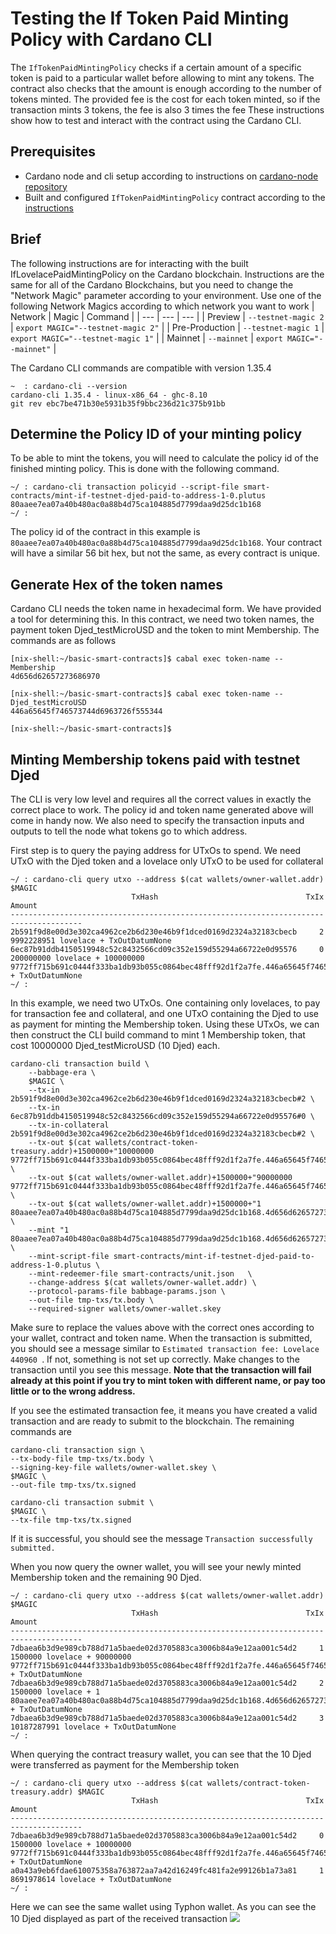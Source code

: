 # Testing the If Token Paid Minting Policy with Cardano CLI
The `IfTokenPaidMintingPolicy` checks if a certain amount of a specific token is paid to a particular wallet before allowing to mint any tokens. The contract also checks that the amount is enough according to the number of tokens minted. The provided fee is the cost for each token minted, so if the transaction mints 3 tokens, the fee is also 3 times the fee
These instructions show how to test and interact with the contract using the Cardano CLI.

## Prerequisites
- Cardano node and cli setup according to instructions on [cardano-node repository](https://github.com/input-output-hk/cardano-node)
- Built and configured `IfTokenPaidMintingPolicy` contract according to the [instructions](deploy-if-token-paid.md) 

## Brief
The following instructions are for interacting with the built IfLovelacePaidMintingPolicy on the Cardano blockchain.
Instructions are the same for all of the Cardano Blockchains, but you need to change the
"Network Magic" parameter according to your environment.
Use one of the following Network Magics according to which network you want to work
| Network | Magic | Command |
| --- | --- | --- |
| Preview | `--testnet-magic 2` | `export MAGIC="--testnet-magic 2"` |
| Pre-Production | `--testnet-magic 1` | `export MAGIC="--testnet-magic 1"` |
| Mainnet | `--mainnet` | `export MAGIC="--mainnet"` |

The Cardano CLI commands are compatible with version 1.35.4
```
~  : cardano-cli --version
cardano-cli 1.35.4 - linux-x86_64 - ghc-8.10
git rev ebc7be471b30e5931b35f9bbc236d21c375b91bb
```

## Determine the Policy ID of your minting policy
To be able to mint the tokens, you will need to calculate the policy id of the finished minting policy. This is done with the following command.
```
~/ : cardano-cli transaction policyid --script-file smart-contracts/mint-if-testnet-djed-paid-to-address-1-0.plutus
80aaee7ea07a40b480ac0a88b4d75ca104885d7799daa9d25dc1b168
~/ : 
```

The policy id of the contract in this example is `80aaee7ea07a40b480ac0a88b4d75ca104885d7799daa9d25dc1b168`. Your contract will have a similar 56 bit hex, but not the same, as every contract is unique.

## Generate Hex of the token names
Cardano CLI needs the token name in hexadecimal form. We have provided a tool for determining this. 
In this contract, we need two token names, the payment token Djed_testMicroUSD and the token to mint Membership. 
The commands are as follows
```
[nix-shell:~/basic-smart-contracts]$ cabal exec token-name -- Membership       
4d656d62657273686970

[nix-shell:~/basic-smart-contracts]$ cabal exec token-name -- Djed_testMicroUSD
446a65645f746573744d6963726f555344

[nix-shell:~/basic-smart-contracts]$ 
```

## Minting Membership tokens paid with testnet Djed
The CLI is very low level and requires all the correct values in exactly the correct place to work.
The policy id and token name generated above will come in handy now. We also need to specify the transaction inputs and outputs to tell the node what tokens go to which address.

First step is to query the paying address for UTxOs to spend. We need UTxO with the Djed token and a lovelace only UTxO to be used for collateral
```
~/ : cardano-cli query utxo --address $(cat wallets/owner-wallet.addr) $MAGIC
                           TxHash                                 TxIx        Amount
--------------------------------------------------------------------------------------
2b591f9d8e00d3e302ca4962ce2b6d230e46b9f1dced0169d2324a32183cbecb     2        9992228951 lovelace + TxOutDatumNone
6ec87b91ddb4150519948c52c8432566cd09c352e159d55294a66722e0d95576     0        200000000 lovelace + 100000000 9772ff715b691c0444f333ba1db93b055c0864bec48fff92d1f2a7fe.446a65645f746573744d6963726f555344 + TxOutDatumNone
~/ : 
```

In this example, we need two UTxOs. One containing only lovelaces, to pay for transaction fee and collateral, and one UTxO containing the Djed to use as payment for minting the Membership token.
Using these UTxOs, we can then construct the CLI build command to mint 1 Membership token, that cost 10000000 Djed_testMicroUSD (10 Djed) each.

```
cardano-cli transaction build \
    --babbage-era \
    $MAGIC \
    --tx-in 2b591f9d8e00d3e302ca4962ce2b6d230e46b9f1dced0169d2324a32183cbecb#2 \
    --tx-in 6ec87b91ddb4150519948c52c8432566cd09c352e159d55294a66722e0d95576#0 \
    --tx-in-collateral 2b591f9d8e00d3e302ca4962ce2b6d230e46b9f1dced0169d2324a32183cbecb#2 \
    --tx-out $(cat wallets/contract-token-treasury.addr)+1500000+"10000000 9772ff715b691c0444f333ba1db93b055c0864bec48fff92d1f2a7fe.446a65645f746573744d6963726f555344" \
    --tx-out $(cat wallets/owner-wallet.addr)+1500000+"90000000 9772ff715b691c0444f333ba1db93b055c0864bec48fff92d1f2a7fe.446a65645f746573744d6963726f555344" \
    --tx-out $(cat wallets/owner-wallet.addr)+1500000+"1 80aaee7ea07a40b480ac0a88b4d75ca104885d7799daa9d25dc1b168.4d656d62657273686970" \
    --mint "1 80aaee7ea07a40b480ac0a88b4d75ca104885d7799daa9d25dc1b168.4d656d62657273686970" \
    --mint-script-file smart-contracts/mint-if-testnet-djed-paid-to-address-1-0.plutus \
    --mint-redeemer-file smart-contracts/unit.json   \
    --change-address $(cat wallets/owner-wallet.addr) \
    --protocol-params-file babbage-params.json \
    --out-file tmp-txs/tx.body \
    --required-signer wallets/owner-wallet.skey
```
Make sure to replace the values above with the correct ones according to your wallet, contract and token name. When the transaction is submitted, you should see a message similar to `Estimated transaction fee: Lovelace 440960
`. If not, something is not set up correctly. Make changes to the transaction until you see this message. 
**Note that the transaction will fail already at this point if you try to mint token with different name, or pay too little or to the wrong address.**

If you see the estimated transaction fee, it means you have created a valid transaction and are ready to submit to the blockchain.
The remaining commands are
```
cardano-cli transaction sign \
--tx-body-file tmp-txs/tx.body \
--signing-key-file wallets/owner-wallet.skey \
$MAGIC \
--out-file tmp-txs/tx.signed

cardano-cli transaction submit \
$MAGIC \
--tx-file tmp-txs/tx.signed
``` 
If it is successful, you should see the message `Transaction successfully submitted.`

When you now query the owner wallet, you will see your newly minted Membership token and the remaining 90 Djed.
```
~/ : cardano-cli query utxo --address $(cat wallets/owner-wallet.addr) $MAGIC
                           TxHash                                 TxIx        Amount
--------------------------------------------------------------------------------------
7dbaea6b3d9e989cb788d71a5baede02d3705883ca3006b84a9e12aa001c54d2     1        1500000 lovelace + 90000000 9772ff715b691c0444f333ba1db93b055c0864bec48fff92d1f2a7fe.446a65645f746573744d6963726f555344 + TxOutDatumNone
7dbaea6b3d9e989cb788d71a5baede02d3705883ca3006b84a9e12aa001c54d2     2        1500000 lovelace + 1 80aaee7ea07a40b480ac0a88b4d75ca104885d7799daa9d25dc1b168.4d656d62657273686970 + TxOutDatumNone
7dbaea6b3d9e989cb788d71a5baede02d3705883ca3006b84a9e12aa001c54d2     3        10187287991 lovelace + TxOutDatumNone
~/ : 
```

When querying the contract treasury wallet, you can see that the 10 Djed were transferred as payment for the Membership token 
```
~/ : cardano-cli query utxo --address $(cat wallets/contract-token-treasury.addr) $MAGIC
                           TxHash                                 TxIx        Amount
--------------------------------------------------------------------------------------
7dbaea6b3d9e989cb788d71a5baede02d3705883ca3006b84a9e12aa001c54d2     0        1500000 lovelace + 10000000 9772ff715b691c0444f333ba1db93b055c0864bec48fff92d1f2a7fe.446a65645f746573744d6963726f555344 + TxOutDatumNone
a0a43a9eb6fdae610075358a763872aa7a42d16249fc481fa2e99126b1a73a81     1        8691978614 lovelace + TxOutDatumNone
~/ : 
```
Here we can see the same wallet using Typhon wallet. As you can see the 10 Djed displayed as part of the received transaction
![](Wallet%20with%20testnet%20Djed.png)
